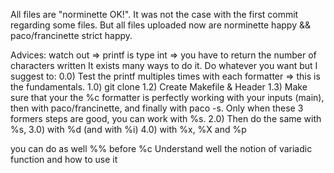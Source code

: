 All files are "norminette OK!". It was not the case with the first commit regarding some files. But all files uploaded now are norminette happy && paco/francinette strict happy.

Advices:
watch out => printf is type int => you have to return the number of characters written
It exists many ways to do it. Do whatever you want but I suggest to:
0.0) Test the printf multiples times with each formatter => this is the fundamentals. 
1.0) git clone 1.2) Create Makefile & Header 1.3) Make sure that your the %c formatter is perfectly working with your inputs (main), then with paco/francinette, and finally with paco -s. Only when these 3 formers steps are good, you can work with %s.
2.0) Then do the same with %s, 
3.0) with %d (and with %i)
4.0) with %x, %X and %p

you can do as well %% before %c
Understand well the notion of variadic function and how to use it 
